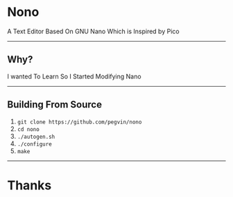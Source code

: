 # Nono
A Text Editor Based On GNU Nano Which is Inspired by Pico

---

## Why?
I wanted To Learn So I Started Modifying Nano

---

## Building From Source
1. `git clone https://github.com/pegvin/nono`
2. `cd nono`
3. `./autogen.sh`
4. `./configure`
5. `make`

---

# Thanks
